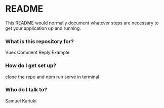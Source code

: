 # README #

This README would normally document whatever steps are necessary to get your application up and running.

### What is this repository for? ###

Vuex Comment Reply Example
### How do I get set up? ###
clone the repo and npm run serve in terminal

### Who do I talk to? ###

Samuel Kariuki